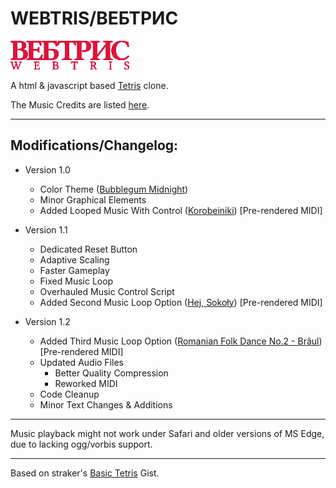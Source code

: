 # WEBTRIS/ВЕБТРИС
![logo](./data/logopic.png)

A html & javascript based [Tetris](https://en.wikipedia.org/wiki/Tetris) clone.

The Music Credits are listed <a href="./data/CREDITS.md">here</a>.
____________
## Modifications/Changelog:
- Version 1.0

    - Color Theme ([Bubblegum Midnight](https://github.com/trzyglow/BubblegumMidnight-specsheet))
    - Minor Graphical Elements
    - Added Looped Music With Control ([Korobeiniki](https://en.wikipedia.org/wiki/Korobeiniki)) [Pre-rendered MIDI]

- Version 1.1

    - Dedicated Reset Button
    - Adaptive Scaling
    - Faster Gameplay
    - Fixed Music Loop
    - Overhauled Music Control Script
    - Added Second Music Loop Option ([Hej, Sokoły](https://en.wikipedia.org/wiki/Hej_Soko%C5%82y)) [Pre-rendered MIDI]

- Version 1.2
    - Added Third Music Loop Option ([Romanian Folk Dance No.2 - Brâul](https://en.wikipedia.org/wiki/Romanian_Folk_Dances)) [Pre-rendered MIDI]
    - Updated Audio Files
        - Better Quality Compression
        - Reworked MIDI
    - Code Cleanup
    - Minor Text Changes & Additions
____________
Music playback might not work under Safari and older versions of MS Edge, due to lacking ogg/vorbis support.
____________
Based on straker's [Basic Tetris](https://gist.github.com/straker/3c98304f8a6a9174efd8292800891ea1) Gist.